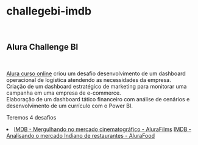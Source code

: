 <h1> challegebi-imdb</h1><br>
<h2>Alura Challenge BI</h2><br>

<a href="https://www.alura.com.br/challenges/bi" title="Challenge">Alura curso online</a> criou um desafio desenvolvimento de um dashboard operacional de logística atendendo as necessidades da empresa.<br>
Criação de um dashboard estratégico de marketing para monitorar uma campanha em uma empresa de e-commerce.<br>
Elaboração de um dashboard tático financeiro com análise de cenários e desenvolvimento de um currículo com o Power BI.<br>
 
Teremos 4 desafios  

<li>
 <u><a href="https://github.com/flaakira/challegebi/tree/main/IMDB" title="Challenge">IMDB - Mergulhando no mercado cinematográfico - AluraFilms</a></u>
 <u><a href="https://github.com/flaakira/challegebi/tree/main/alurafood" title="Challenge">IMDB - Analisando o mercado Indiano de restaurantes - AluraFood</a></u>
</li>
 
 
 
